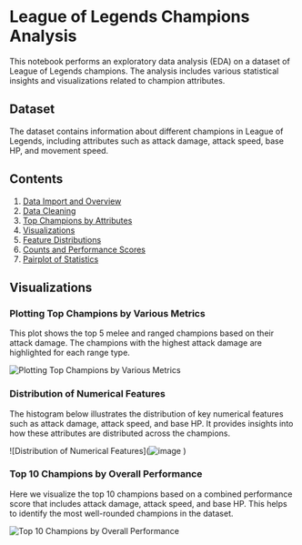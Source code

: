 # League of Legends Champions Analysis

This notebook performs an exploratory data analysis (EDA) on a dataset of League of Legends champions. The analysis includes various statistical insights and visualizations related to champion attributes.

## Dataset

The dataset contains information about different champions in League of Legends, including attributes such as attack damage, attack speed, base HP, and movement speed.

## Contents

1. [Data Import and Overview](#data-import-and-overview)
2. [Data Cleaning](#data-cleaning)
3. [Top Champions by Attributes](#top-champions-by-attributes)
4. [Visualizations](#visualizations)
5. [Feature Distributions](#feature-distributions)
6. [Counts and Performance Scores](#counts-and-performance-scores)
7. [Pairplot of Statistics](#pairplot-of-statistics)


## Visualizations

### Plotting Top Champions by Various Metrics

This plot shows the top 5 melee and ranged champions based on their attack damage. The champions with the highest attack damage are highlighted for each range type.

![Plotting Top Champions by Various Metrics](![image](https://github.com/user-attachments/assets/2251075e-fd6d-4e13-96d0-1a191aef902f)
)

### Distribution of Numerical Features

The histogram below illustrates the distribution of key numerical features such as attack damage, attack speed, and base HP. It provides insights into how these attributes are distributed across the champions.

![Distribution of Numerical Features](![image](![image](https://github.com/user-attachments/assets/aec8b670-29a7-4987-bba1-5f6f4c44d938)
)
)

### Top 10 Champions by Overall Performance

Here we visualize the top 10 champions based on a combined performance score that includes attack damage, attack speed, and base HP. This helps to identify the most well-rounded champions in the dataset.

![Top 10 Champions by Overall Performance](![image](https://github.com/user-attachments/assets/993a85c0-9493-4465-92e9-1d0649846aaa)
)
